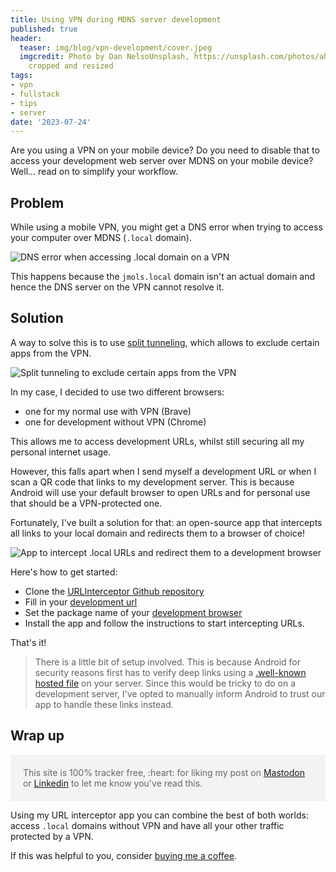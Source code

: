 ```yaml
---
title: Using VPN during MDNS server development
published: true
header:
  teaser: img/blog/vpn-development/cover.jpeg
  imgcredit: Photo by Dan NelsoUnsplash, https://unsplash.com/photos/ah-HeguOe9k,
    cropped and resized
tags:
- vpn
- fullstack
- tips
- server
date: '2023-07-24'
---
```



Are you using a VPN on your mobile device? Do you need to disable that to access your development web server over MDNS on your mobile device? Well... read on to simplify your workflow.

## Problem

While using a mobile VPN, you might get a DNS error when trying to access your computer over MDNS (`.local` domain).

<img src="{{ site.url }}{{ site.baseurl }}/img/blog/vpn-development/dns_error.png"
       alt="DNS error when accessing .local domain on a VPN"/>

This happens because the `jmols.local` domain isn't an actual domain and hence the DNS server on the VPN cannot resolve it.

## Solution

A way to solve this is to use [split tunneling](https://mullvad.net/en/help/split-tunneling-with-the-mullvad-app/), which allows to exclude certain apps from the VPN.

<img src="{{ site.url }}{{ site.baseurl }}/img/blog/vpn-development/split_tunneling.png"
       alt="Split tunneling to exclude certain apps from the VPN"/>

In my case, I decided to use two different browsers:

- one for my normal use with VPN (Brave)
- one for development without VPN (Chrome)

This allows me to access development URLs, whilst still securing all my personal internet usage.

However, this falls apart when I send myself a development URL or when I scan a QR code that links to my development server. This is because Android will use your default browser to open URLs and for personal use that should be a VPN-protected one.

Fortunately, I've built a solution for that: an open-source app that intercepts all links to your local domain and redirects them to a browser of choice!

<img src="{{ site.url }}{{ site.baseurl }}/img/blog/vpn-development/url_interceptor.png"
       alt="App to intercept .local URLs and redirect them to a development browser"/>

Here's how to get started:

- Clone the [URLInterceptor Github repository](https://github.com/JeroenMols/DevelopmentUrlInterceptor)
- Fill in your [development url](https://github.com/JeroenMols/DevelopmentUrlInterceptor/blob/f594ad171e70c34e6eacef2639db3f60b6752b6a/app/src/main/AndroidManifest.xml#L31)
- Set the package name of your [development browser](https://github.com/JeroenMols/DevelopmentUrlInterceptor/blob/f594ad171e70c34e6eacef2639db3f60b6752b6a/app/src/main/java/com/jeroenmols/urlinterceptor/InterceptUrlActivity.kt#L14)
- Install the app and follow the instructions to start intercepting URLs.

That's it!

> There is a little bit of setup involved. This is because Android for security reasons first has to verify deep links using a [.well-known hosted file](https://developer.android.com/studio/write/app-link-indexing) on your server. Since this would be tricky to do on a development server, I've opted to manually inform Android to trust our app to handle these links instead.

## Wrap up

<p style="color: #646769; background: #f2f3f3; padding: 20px;">This site is 100% tracker free, :heart: for liking my post on <a href="https://androiddev.social/@Jeroenmols/110770683160145866">Mastodon</a> or <a href="https://www.linkedin.com/posts/jeroenmols_fullstack-android-dns-activity-7089323809362604032-Tu2C?utm_source=share&utm_medium=member_desktop">Linkedin</a> to let me know you've read this.</p>

Using my URL interceptor app you can combine the best of both worlds: access `.local` domains without VPN and have all your other traffic protected by a VPN.

If this was helpful to you, consider [buying me a coffee](https://www.buymeacoffee.com/jeroen).

